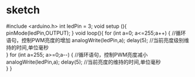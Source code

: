 # sketch
#include <arduino.h>
int ledPin = 3;
void setup (){
  pinMode(ledPin,OUTPUT);
}
void loop(){
  for (int a=0; a<=255;a++) { //循环语句，控制PWM亮度的增加
    analogWrite(ledPin,a);
        delay(5); //当前亮度级别维持的时间,单位毫秒            
  }
  for (int a=255; a>=0;a--) { //循环语句，控制PWM亮度减小
    analogWrite(ledPin,a);
        delay(5); //当前亮度的维持的时间,单位毫秒  
  }
}
